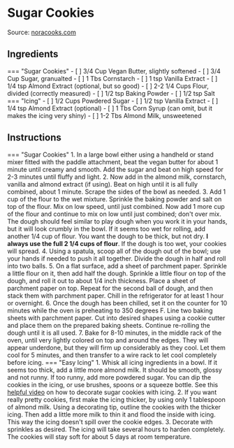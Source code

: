 # Sugar Cookies

Source: [noracooks.com](https://www.noracooks.com/vegan-sugar-cookies/)

## Ingredients

=== "Sugar Cookies"
    - [ ] 3/4 Cup Vegan Butter, slightly softened
    - [ ] 3/4 Cup Sugar, granualted
    - [ ] 1 Tbs Cornstarch
    - [ ] 1 tsp Vanilla Extract
    - [ ] 1/4 tsp Almond Extract (optional, but so good)
    - [ ] 2-2 1/4 Cups Flour, divided (correctly measured)
    - [ ] 1/2 tsp Baking Powder
    - [ ] 1/2 tsp Salt
=== "Icing"
    - [ ] 1/2 Cups Powdered Sugar
    - [ ] 1/2 tsp Vanilla Extract
    - [ ] 1/4 tsp Almond Extract (optional)
    - [ ] 1 Tbs Corn Syrup (can omit, but it makes the icing very shiny)
    - [ ] 1-2 Tbs Almond Milk, unsweetened



## Instructions

=== "Sugar Cookies"
    1. In a large bowl either using a handheld or stand mixer fitted with the paddle attachment, beat the vegan butter for about 1 minute until creamy and smooth. Add the sugar and beat on high speed for 2-3 minutes until fluffy and light. 
    2. Now add in the almond milk, cornstarch, vanilla and almond extract (if using). Beat on high until it is all fully combined, about 1 minute. Scrape the sides of the bowl as needed.
    3. Add 1 cup of the flour to the wet mixture. Sprinkle the baking powder and salt on top of the flour. Mix on low speed, until just combined. Now add 1 more cup of the flour and continue to mix on low until just combined; don't over mix. The dough should feel similar to play dough when you work it in your hands, but it will look crumbly in the bowl. If it seems too wet for rolling, add another 1/4 cup of flour. You want the dough to be thick, but not dry.  **I always use the full 2 1/4 cups of flour**. If the dough is too wet, your cookies will spread.
    4. Using a spatula, scoop all of the dough out of the bowl; use your hands if needed to push it all together. Divide the dough in half and roll into two balls.
    5. On a flat surface, add a sheet of parchment paper. Sprinkle a little flour on it, then add half the dough. Sprinkle a little flour on top of the dough, and roll it out to about 1/4 inch thickness. Place a sheet of parchment paper on top. Repeat for the second ball of dough, and then stack them with parchment paper. Chill in the refrigerator for at least 1 hour or overnight.
    6. Once the dough has been chilled, set it on the counter for 10 minutes while the oven is preheating to 350 degrees F. Line two baking sheets with parchment paper. Cut into desired shapes using a cookie cutter and place them on the prepared baking sheets. Continue re-rolling the dough until it is all used.
    7. Bake for 8-10 minutes, in the middle rack of the oven, until very lightly colored on top and around the edges. They will appear underdone, but they will firm up considerably as they cool. Let them cool for 5 minutes, and then transfer to a wire rack to let cool completely before icing.
=== "Easy Icing"
    1. Whisk all icing ingredients in a bowl. If it seems too thick, add a little more almond milk. It should be smooth, glossy and not runny. If too runny, add more powdered sugar. You can dip the cookies in the icing, or use brushes, spoons or a squeeze bottle. See this [helpful video](https://www.youtube.com/watch?v=UsN5FoULFRY) on how to decorate sugar cookies with icing.
    2. If you want really pretty cookies, first make the icing thicker, by using only 1 tablespoon of almond milk. Using a decorating tip, outline the cookies with the thicker icing. Then add a little more milk to thin it and flood the inside with icing. This way the icing doesn't spill over the cookie edges.
    3. Decorate with sprinkles as desired. The icing will take several hours to harden completely. The cookies will stay soft for about 5 days at room temperature.
